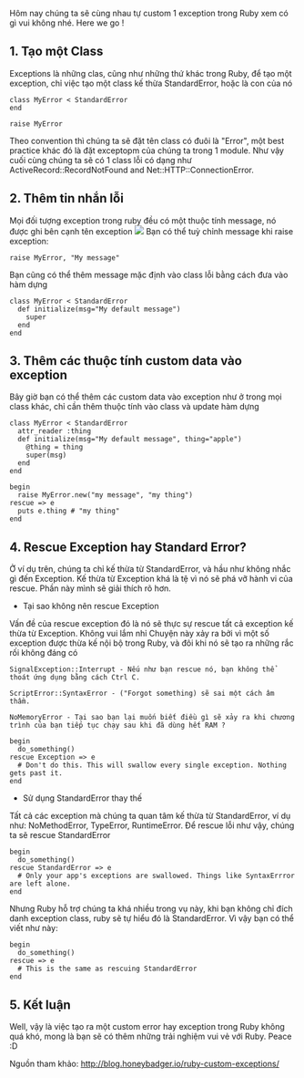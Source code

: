 Hôm nay chúng ta sẽ cùng nhau tự custom 1 exception trong Ruby xem có gì vui không nhé. Here we go !
## 1. Tạo một Class
Exceptions là những clas, cũng như những thứ khác trong Ruby, để tạo một exception, chỉ việc tạo một class kế thừa StandardError, hoặc là con của nó
```
class MyError < StandardError
end

raise MyError
```
Theo convention thì chúng ta sẽ đặt tên class có đuôi là "Error", một best practice khác đó là đặt exceptopm của chúng ta trong 1 module.
Như vậy cuối cùng chúng ta sẽ có 1 class lỗi có dạng như ActiveRecord::RecordNotFound and Net::HTTP::ConnectionError.

## 2. Thêm tin nhắn lỗi
Mọi đối tượng exception trong ruby đều có một thuộc tính message, nó được ghi bên cạnh tên exception 
![](https://images.viblo.asia/15999af0-5c85-4b4c-8ac6-4b7fad0c224b.png)
Bạn có thể tuỳ chỉnh message khi raise exception: 

```
raise MyError, "My message"
```

Bạn cũng có thể thêm message mặc định vào class lỗi bằng cách đưa vào hàm dựng

```
class MyError < StandardError
  def initialize(msg="My default message")
    super
  end
end
```

## 3. Thêm các thuộc tính custom data vào exception
Bây giờ bạn có thể thêm các custom data vào exception như ở trong mọi class khác, chỉ cần thêm thuộc tính vào class và update hàm dựng
```
class MyError < StandardError
  attr_reader :thing
  def initialize(msg="My default message", thing="apple")
    @thing = thing
    super(msg)
  end
end

begin
  raise MyError.new("my message", "my thing")
rescue => e
  puts e.thing # "my thing"
end
```

## 4. Rescue Exception hay Standard Error?
Ở ví dụ trên, chúng ta chỉ kế thừa từ StandardError, và hầu như không nhắc gì đến Exception. Kế thừa từ Exception khá là tệ vì nó sẽ phá vỡ hành vi của rescue.
Phần này mình sẽ giải thích rõ hơn.
- Tại sao không nên rescue Exception

Vấn đề của rescue exception đó là nó sẽ thực sự rescue tất cả exception kế thừa từ Exception. Không vui lắm nhỉ
Chuyện này xảy ra bởi vì một số exception được thừa kế nội bộ trong Ruby, và đôi khi nó sẽ tạo ra những rắc rối không đáng có 
```
SignalException::Interrupt - Nếu như bạn rescue nó, bạn không thể thoát ứng dụng bằng cách Ctrl C.

ScriptError::SyntaxError - ("Forgot something) sẽ sai một cách âm thầm.

NoMemoryError - Tại sao bạn lại muốn biết điều gì sẽ xảy ra khi chương trình của bạn tiếp tục chạy sau khi đã dùng hết RAM ?
```

```
begin
  do_something()
rescue Exception => e
  # Don't do this. This will swallow every single exception. Nothing gets past it. 
end
```
- Sử dụng StandardError thay thế

Tất cả các exception mà chúng ta quan tâm kế thừa từ StandardError, ví dụ như: NoMethodError, TypeError, RuntimeError.
Để rescue lỗi như vậy, chúng ta sẽ rescue StandardError

```
begin
  do_something()
rescue StandardError => e
  # Only your app's exceptions are swallowed. Things like SyntaxErrror are left alone. 
end
```

Nhưng Ruby hỗ trợ chúng ta khá nhiều trong vụ này, khi bạn không chỉ đích danh exception class, ruby sẽ tự hiểu đó là StandardError. Vì vậy bạn có thể viết như này: 

```
begin
  do_something()
rescue => e
  # This is the same as rescuing StandardError
end
```

## 5. Kết luận
Well, vậy là việc tạo ra một custom error hay exception trong Ruby không quá khó, mong là bạn sẽ có thêm những trải nghiệm vui vẻ với Ruby. Peace :D

Nguồn tham khảo: http://blog.honeybadger.io/ruby-custom-exceptions/